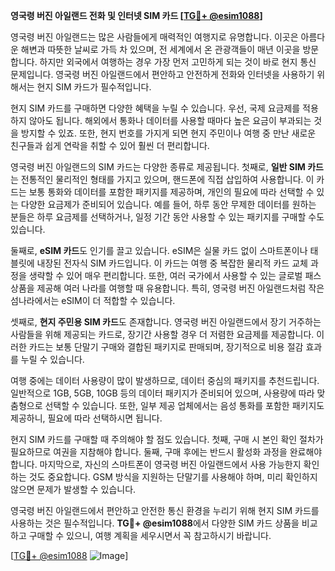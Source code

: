 **영국령 버진 아일랜드 전화 및 인터넷 SIM 카드 [[TG💪+ @esim1088](https://t.me/s/esim1088)]**

영국령 버진 아일랜드는 많은 사람들에게 매력적인 여행지로 유명합니다. 이곳은 아름다운 해변과 따뜻한 날씨로 가득 차 있으며, 전 세계에서 온 관광객들이 매년 이곳을 방문합니다. 하지만 외국에서 여행하는 경우 가장 먼저 고민하게 되는 것이 바로 현지 통신 문제입니다. 영국령 버진 아일랜드에서 편안하고 안전하게 전화와 인터넷을 사용하기 위해서는 현지 SIM 카드가 필수적입니다.

현지 SIM 카드를 구매하면 다양한 혜택을 누릴 수 있습니다. 우선, 국제 요금제를 적용하지 않아도 됩니다. 해외에서 통화나 데이터를 사용할 때마다 높은 요금이 부과되는 것을 방지할 수 있죠. 또한, 현지 번호를 가지게 되면 현지 주민이나 여행 중 만난 새로운 친구들과 쉽게 연락을 취할 수 있어 훨씬 더 편리합니다.

영국령 버진 아일랜드의 SIM 카드는 다양한 종류로 제공됩니다. 첫째로, **일반 SIM 카드**는 전통적인 물리적인 형태를 가지고 있으며, 핸드폰에 직접 삽입하여 사용합니다. 이 카드는 보통 통화와 데이터를 포함한 패키지를 제공하며, 개인의 필요에 따라 선택할 수 있는 다양한 요금제가 준비되어 있습니다. 예를 들어, 하루 동안 무제한 데이터를 원하는 분들은 하루 요금제를 선택하거나, 일정 기간 동안 사용할 수 있는 패키지를 구매할 수도 있습니다.

둘째로, **eSIM 카드**도 인기를 끌고 있습니다. eSIM은 실물 카드 없이 스마트폰이나 태블릿에 내장된 전자식 SIM 카드입니다. 이 카드는 여행 중 복잡한 물리적 카드 교체 과정을 생략할 수 있어 매우 편리합니다. 또한, 여러 국가에서 사용할 수 있는 글로벌 패스 상품을 제공해 여러 나라를 여행할 때 유용합니다. 특히, 영국령 버진 아일랜드처럼 작은 섬나라에서는 eSIM이 더 적합할 수 있습니다.

셋째로, **현지 주민용 SIM 카드**도 존재합니다. 영국령 버진 아일랜드에서 장기 거주하는 사람들을 위해 제공되는 카드로, 장기간 사용할 경우 더 저렴한 요금제를 제공합니다. 이러한 카드는 보통 단말기 구매와 결합된 패키지로 판매되며, 장기적으로 비용 절감 효과를 누릴 수 있습니다.

여행 중에는 데이터 사용량이 많이 발생하므로, 데이터 중심의 패키지를 추천드립니다. 일반적으로 1GB, 5GB, 10GB 등의 데이터 패키지가 준비되어 있으며, 사용량에 따라 맞춤형으로 선택할 수 있습니다. 또한, 일부 제공 업체에서는 음성 통화를 포함한 패키지도 제공하니, 필요에 따라 선택하시면 됩니다.

현지 SIM 카드를 구매할 때 주의해야 할 점도 있습니다. 첫째, 구매 시 본인 확인 절차가 필요하므로 여권을 지참해야 합니다. 둘째, 구매 후에는 반드시 활성화 과정을 완료해야 합니다. 마지막으로, 자신의 스마트폰이 영국령 버진 아일랜드에서 사용 가능한지 확인하는 것도 중요합니다. GSM 방식을 지원하는 단말기를 사용해야 하며, 미리 확인하지 않으면 문제가 발생할 수 있습니다.

영국령 버진 아일랜드에서 편안하고 안전한 통신 환경을 누리기 위해 현지 SIM 카드를 사용하는 것은 필수적입니다. **TG💪+ @esim1088**에서 다양한 SIM 카드 상품을 비교하고 구매할 수 있으니, 여행 계획을 세우시면서 꼭 참고하시기 바랍니다.

[[TG💪+ @esim1088](https://t.me/s/esim1088) ![Image](https://i.postimg.cc/Y0z9fWf4/image.png)]